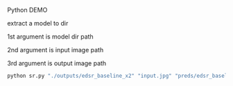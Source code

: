 
Python DEMO

extract a model to dir

1st argument is model dir path

2nd argument is input image path

3rd argument is output image path

```bash
python sr.py "./outputs/edsr_baseline_x2" "input.jpg" "preds/edsr_baseline_x2.png"
```
